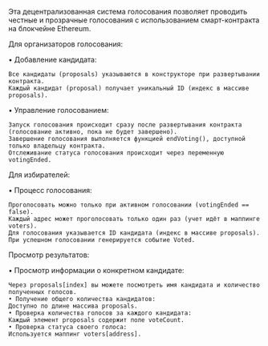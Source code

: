 Эта децентрализованная система голосования позволяет проводить честные и прозрачные голосования с использованием смарт-контракта на блокчейне Ethereum.

Для организаторов голосования:

• Добавление кандидата:

    Все кандидаты (proposals) указываются в конструкторе при развертывании контракта.
    Каждый кандидат (proposal) получает уникальный ID (индекс в массиве proposals).

• Управление голосованием:

    Запуск голосования происходит сразу после развертывания контракта (голосование активно, пока не будет завершено).
    Завершение голосования выполняется функцией endVoting(), доступной только владельцу контракта.
    Отслеживание статуса голосования происходит через переменную votingEnded.

Для избирателей:

• Процесс голосования:

    Проголосовать можно только при активном голосовании (votingEnded == false).
    Каждый адрес может проголосовать только один раз (учет идёт в маппинге voters).
    Для голосования указывается ID кандидата (индекс в массиве proposals).
    При успешном голосовании генерируется событие Voted.

Просмотр результатов:

• Просмотр информации о конкретном кандидате:

    Через proposals[index] вы можете посмотреть имя кандидата и количество полученных голосов.
    • Получение общего количества кандидатов:
    Доступно по длине массива proposals.
    • Проверка количества голосов за каждого кандидата:
    Каждый элемент proposals содержит поле voteCount.
    • Проверка статуса своего голоса:
    Используется маппинг voters[address].

